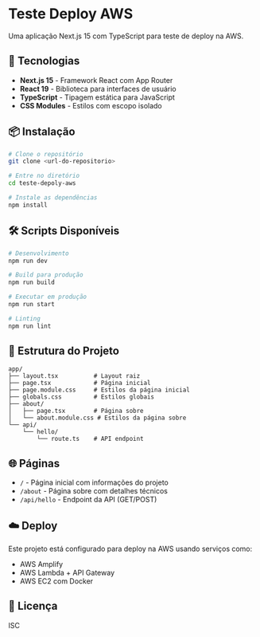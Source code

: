 # Teste Deploy AWS

Uma aplicação Next.js 15 com TypeScript para teste de deploy na AWS.

## 🚀 Tecnologias

- **Next.js 15** - Framework React com App Router
- **React 19** - Biblioteca para interfaces de usuário
- **TypeScript** - Tipagem estática para JavaScript
- **CSS Modules** - Estilos com escopo isolado

## 📦 Instalação

```bash
# Clone o repositório
git clone <url-do-repositorio>

# Entre no diretório
cd teste-depoly-aws

# Instale as dependências
npm install
```

## 🛠️ Scripts Disponíveis

```bash
# Desenvolvimento
npm run dev

# Build para produção
npm run build

# Executar em produção
npm run start

# Linting
npm run lint
```

## 📁 Estrutura do Projeto

```
app/
├── layout.tsx          # Layout raiz
├── page.tsx            # Página inicial
├── page.module.css     # Estilos da página inicial
├── globals.css         # Estilos globais
├── about/
│   ├── page.tsx        # Página sobre
│   └── about.module.css # Estilos da página sobre
└── api/
    └── hello/
        └── route.ts    # API endpoint
```

## 🌐 Páginas

- `/` - Página inicial com informações do projeto
- `/about` - Página sobre com detalhes técnicos
- `/api/hello` - Endpoint da API (GET/POST)

## ☁️ Deploy

Este projeto está configurado para deploy na AWS usando serviços como:
- AWS Amplify
- AWS Lambda + API Gateway
- AWS EC2 com Docker

## 📄 Licença

ISC